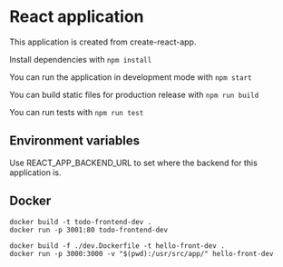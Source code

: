 # React application

This application is created from create-react-app.

Install dependencies with `npm install`

You can run the application in development mode with `npm start`

You can build static files for production release with `npm run build`

You can run tests with `npm run test`

## Environment variables

Use REACT_APP_BACKEND_URL to set where the backend for this application is.

## Docker

```
docker build -t todo-frontend-dev .
docker run -p 3001:80 todo-frontend-dev

docker build -f ./dev.Dockerfile -t hello-front-dev .
docker run -p 3000:3000 -v "$(pwd):/usr/src/app/" hello-front-dev
```